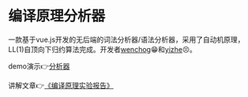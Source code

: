 # 编译原理分析器

一款基于vue.js开发的无后端的词法分析器/语法分析器，采用了自动机原理，LL(1)自顶向下归约算法完成。开发者[wenchog](https://coolchong.cn/)😁和[yizhe](https://cheeseburgerim.space/)😣。

demo演示👉[分析器](https://compile.coolchong.cn)

讲解文章👉[《编译原理实验报告》](https://wenchong.space/2021/11/15/CompilationPrinciple/)

